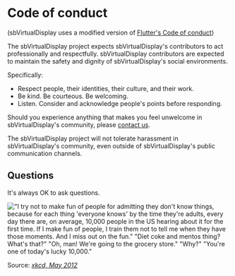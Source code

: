 # Code of conduct

(sbVirtualDisplay uses a modified version of [Flutter's Code of conduct](https://github.com/flutter/flutter/blob/master/CODE_OF_CONDUCT.md))

The sbVirtualDisplay project expects sbVirtualDisplay's contributors to act professionally and respectfully. sbVirtualDisplay contributors are expected to maintain the safety and dignity of sbVirtualDisplay's social environments.

Specifically:

* Respect people, their identities, their culture, and their work.
* Be kind. Be courteous. Be welcoming.
* Listen. Consider and acknowledge people's points before responding.

Should you experience anything that makes you feel unwelcome in sbVirtualDisplay's community, please [contact us](https://gitter.im/seleniumbase/SeleniumBase).

The sbVirtualDisplay project will not tolerate harassment in sbVirtualDisplay's community, even outside of sbVirtualDisplay's public communication channels.

## Questions

It's always OK to ask questions.

!["I try not to make fun of people for admitting they don't know things, because for each thing 'everyone knows' by the time they're adults, every day there are, on average, 10,000 people in the US hearing about it for the first time. If I make fun of people, I train them not to tell me when they have those moments. And I miss out on the fun." "Diet coke and mentos thing? What's that?" "Oh, man! We're going to the grocery store." "Why?" "You're one of today's lucky 10,000."](https://imgs.xkcd.com/comics/ten_thousand.png)

Source: _[xkcd, May 2012](https://xkcd.com/1053/)_
